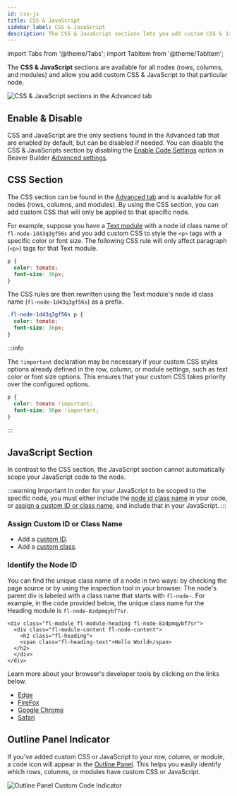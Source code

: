 ```yaml
---
id: css-js
title: CSS & JavaScript
sidebar_label: CSS & JavaScript
description: The CSS & JavaScript sections lets you add custom CSS & JavaScript to the node (rows, columns, and modules) you're configuring.
---
```


import Tabs from '@theme/Tabs';
import TabItem from '@theme/TabItem';

The **CSS & JavaScript** sections are available for all nodes (rows, columns, and modules) and allow you add custom CSS & JavaScript to that particular node.

![CSS & JavaScript sections in the Advanced tab](/img/beaver-builder/advanced-tab--css-js--1.jpg)

## Enable & Disable

CSS and JavaScript are the only sections found in the Advanced tab that are enabled by default, but can be disabled if needed. You can disable the CSS & JavaScripts section by disabling the [Enable Code Settings](/beaver-builder/management-migration/advanced-settings.md#enable-code-settings) option in Beaver Builder [Advanced settings](/beaver-builder/management-migration/advanced-settings.md).

## CSS Section

The CSS section can be found in the [Advanced tab](/beaver-builder/layouts/advanced-tab/index.md) and is available for all nodes (rows, columns, and modules). By using the CSS section, you can add custom CSS that will only be applied to that specific node.

For example, suppose you have a [Text module](/beaver-builder/layouts/modules/text.md) with a node id class name of `fl-node-1d43q3gf56s` and you add custom CSS to style the `<p>` tags with a specific color or font size. The following CSS rule will only affect paragraph (`<p>`) tags for that Text module.

```css
p {
  color: tomato;
  font-size: 36px;
}
```

The CSS rules are then rewritten using the Text module's node id class name (`fl-node-1d43q3gf56s`) as a prefix.

```css
.fl-node-1d43q3gf56s p {
  color: tomato;
  font-size: 36px;
}
```

:::info

The `!important` declaration may be necessary if your custom CSS styles options already defined in the row, column, or module settings, such as text color or font size options. This ensures that your custom CSS takes priority over the configured options.

```css
p {
  color: tomato !important;
  font-size: 36px !important;
}
```

:::

## JavaScript Section

In contrast to the CSS section, the JavaScript section cannot automatically scope your JavaScript code to the node.

:::warning Important
In order for your JavaScript to be scoped to the specific node, you must either include the [node id class name](#identify-the-node-id) in your code, or [assign a custom ID or class name](#assign-custom-id-or-class-name), and include that in your JavaScript.
:::

### Assign Custom ID or Class Name

* Add a [custom ID](html-element.md#id).
* Add a [custom class](html-element.md#class).

### Identify the Node ID

You can find the unique class name of a node in two ways: by checking the page source or by using the inspection tool in your browser. The node's parent div is labeled with a class name that starts with `fl-node-`. For example, in the code provided below, the unique class name for the Heading module is `fl-node-8zdpmqybf7sr`.

```markup
<div class="fl-module fl-module-heading fl-node-8zdpmqybf7sr">
  <div class="fl-module-content fl-node-content">
    <h2 class="fl-heading">
    <span class="fl-heading-text">Hello World</span>
  </h2>
  </div>
</div>
```

Learn more about your browser's developer tools by clicking on the links below.

* [Edge](https://docs.microsoft.com/en-us/microsoft-edge/devtools-guide-chromium/overview)
* [FireFox](https://firefox-dev.tools/)
* [Google Chrome](https://developer.chrome.com/docs/devtools/overview/)
* [Safari](https://support.apple.com/guide/safari/use-the-developer-tools-in-the-develop-menu-sfri20948/mac)

## Outline Panel Indicator

If you've added custom CSS or JavaScript to your row, column, or module, a code <i className="fa-solid fa-code"></i> icon will appear in the [Outline Panel](user-interface/outline-panel.md). This helps you easily identify which rows, columns, or modules have custom CSS or JavaScript.

![Outline Panel Custom Code Indicator](/img/beaver-builder/advanced-tab--css-js--2.jpg)